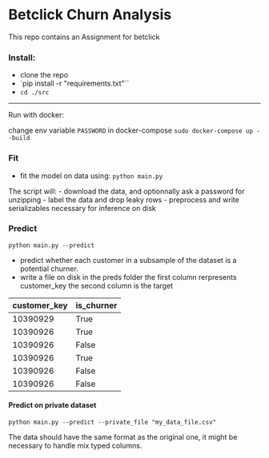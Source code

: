 # Betclick Churn Analysis
This repo contains an Assignment for betclick

### Install:
 - clone the repo
  - `pip install -r "requirements.txt"``
 - `cd ./src`


---
Run with docker:

change env variable `PASSWORD` in docker-compose
`sudo docker-compose up --build`

### Fit

- fit the model on data using:
    ```python main.py```

The script will:
    - download the data, and optionnally ask a password for unzipping
    - label the data and drop leaky rows
    - preprocess and write serializables necessary for inference on disk

### Predict

`python main.py --predict`

- predict whether each customer in a subsample of the dataset is a potential churner.
- write a file on disk in the preds folder
the first column rerpresents customer_key
the second column is the target 

| customer_key | is_churner |
|--------------|------------|
| 10390929     | True       |
| 10390926     | True       |
| 10390926     | False      |
| 10390926     | True       |
| 10390926     | False      |
| 10390926     | False      |

#### Predict on private dataset

`python main.py --predict --private_file "my_data_file.csv"`

The data should have the same format as the original one, it might be necessary to handle mix typed columns.
